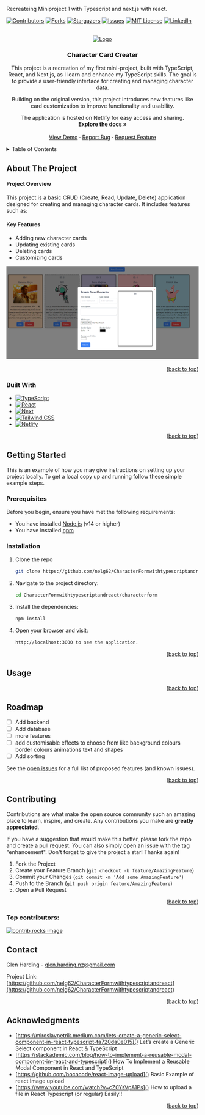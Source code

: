 Recreateing Miniproject 1 with Typescript and next.js with react.

<!-- Improved compatibility of back to top link: See: https://github.com/othneildrew/Best-README-Template/pull/73 -->

<a id="readme-top"></a>

<!--
*** Thanks for checking out the Best-README-Template. If you have a suggestion
*** that would make this better, please fork the repo and create a pull request
*** or simply open an issue with the tag "enhancement".
*** Don't forget to give the project a star!
*** Thanks again! Now go create something AMAZING! :D
-->

<!-- PROJECT SHIELDS -->
<!--
*** I'm using markdown "reference style" links for readability.
*** Reference links are enclosed in brackets [ ] instead of parentheses ( ).
*** See the bottom of this document for the declaration of the reference variables
*** for contributors-url, forks-url, etc. This is an optional, concise syntax you may use.
*** https://www.markdownguide.org/basic-syntax/#reference-style-links
-->

[![Contributors][contributors-shield]][contributors-url]
[![Forks][forks-shield]][forks-url]
[![Stargazers][stars-shield]][stars-url]
[![Issues][issues-shield]][issues-url]
[![MIT License][license-shield]][license-url]
[![LinkedIn][linkedin-shield]][linkedin-url]

<!-- PROJECT LOGO -->
<br />
<div align="center">
  <a href="https://github.com/nelg62/CharacterFormwithtypescriptandreact">
    <img src="images/logo.png" alt="Logo" width="80" height="80">
  </a>

<h3 align="center">Character Card Creater</h3>

  <p align="center">
    This project is a recreation of my first mini-project, built with TypeScript, React, and Next.js, as I learn and enhance my TypeScript skills. The goal is to provide a user-friendly interface for creating and managing character data.

Building on the original version, this project introduces new features like card customization to improve functionality and usability.

The application is hosted on Netlify for easy access and sharing.
<br />
<a href="https://github.com/nelg62/CharacterFormwithtypescriptandreact"><strong>Explore the docs »</strong></a>
<br />
<br />
<a href="https://github.com/nelg62/CharacterFormwithtypescriptandreact">View Demo</a>
·
<a href="https://github.com/nelg62/CharacterFormwithtypescriptandreact/issues/new?labels=bug&template=bug-report---.md">Report Bug</a>
·
<a href="https://github.com/nelg62/CharacterFormwithtypescriptandreact/issues/new?labels=enhancement&template=feature-request---.md">Request Feature</a>

  </p>
</div>

<!-- TABLE OF CONTENTS -->
<details>
  <summary>Table of Contents</summary>
  <ol>
    <li>
      <a href="#about-the-project">About The Project</a>
      <ul>
        <li><a href="#built-with">Built With</a></li>
      </ul>
    </li>
    <li>
      <a href="#getting-started">Getting Started</a>
      <ul>
        <li><a href="#prerequisites">Prerequisites</a></li>
        <li><a href="#installation">Installation</a></li>
      </ul>
    </li>
    <li><a href="#usage">Usage</a></li>
    <li><a href="#roadmap">Roadmap</a></li>
    <li><a href="#contributing">Contributing</a></li>
    <li><a href="#license">License</a></li>
    <li><a href="#contact">Contact</a></li>
    <li><a href="#acknowledgments">Acknowledgments</a></li>
  </ol>
</details>

<!-- ABOUT THE PROJECT -->

## About The Project

<h4>Project Overview</h4>
This project is a basic CRUD (Create, Read, Update, Delete) application designed for creating and managing character cards. It includes features such as:

<h4>Key Features</h4>
<ul>
<li>Adding new character cards</li>
<li>Updating existing cards</li>
<li>Deleting cards</li>
<li>Customizing cards</li>
</ul>

[![Product Name Screen Shot][product-screenshot]](https://charactercardbuilderglenharding.netlify.app/)

<!-- Here's a blank template to get started: To avoid retyping too much info. Do a search and replace with your text editor for the following: `github_username`, `repo_name`, `twitter_handle`, `linkedin_username`, `email_client`, `email`, `project_title`, `project_description` -->

<p align="right">(<a href="#readme-top">back to top</a>)</p>

### Built With

- [![TypeScript][TypeScript]][TypeScript-url]
- [![React][React.js]][React-url]
- [![Next][Next.js]][Next-url]
- [![Tailwind CSS][Tailwind.css]][Tailwind-url]
- [![Netlify][Netlify]][Netlify-url]

<p align="right">(<a href="#readme-top">back to top</a>)</p>

<!-- GETTING STARTED -->

## Getting Started

This is an example of how you may give instructions on setting up your project locally.
To get a local copy up and running follow these simple example steps.

### Prerequisites

Before you begin, ensure you have met the following requirements:

- You have installed [Node.js](https://nodejs.org/en/download/) (v14 or higher)
- You have installed [npm](https://www.npmjs.com/get-npm)

### Installation

1. Clone the repo
   ```sh
   git clone https://github.com/nelg62/CharacterFormwithtypescriptandreact.git
   ```
2. Navigate to the project directory:
   ```sh
   cd CharacterFormwithtypescriptandreact/characterform
   ```
3. Install the dependencies:
   ```js
   npm install
   ```
4. Open your browser and visit:
   ```sh
   http://localhost:3000 to see the application.
   ```

<p align="right">(<a href="#readme-top">back to top</a>)</p>

<!-- USAGE EXAMPLES -->

## Usage

<!-- Use this space to show useful examples of how a project can be used. Additional screenshots, code examples and demos work well in this space. You may also link to more resources.

_For more examples, please refer to the [Documentation](https://example.com)_ -->

<p align="right">(<a href="#readme-top">back to top</a>)</p>

<!-- ROADMAP -->

## Roadmap

- [ ] Add backend
- [ ] Add database
- [ ] more features
- [ ] add customisable effects to choose from like background colours border colours animations text and shapes
- [ ] Add sorting

See the [open issues](https://github.com/nelg62/CharacterFormwithtypescriptandreact/issues) for a full list of proposed features (and known issues).

<p align="right">(<a href="#readme-top">back to top</a>)</p>

<!-- CONTRIBUTING -->

## Contributing

Contributions are what make the open source community such an amazing place to learn, inspire, and create. Any contributions you make are **greatly appreciated**.

If you have a suggestion that would make this better, please fork the repo and create a pull request. You can also simply open an issue with the tag "enhancement".
Don't forget to give the project a star! Thanks again!

1. Fork the Project
2. Create your Feature Branch (`git checkout -b feature/AmazingFeature`)
3. Commit your Changes (`git commit -m 'Add some AmazingFeature'`)
4. Push to the Branch (`git push origin feature/AmazingFeature`)
5. Open a Pull Request

<p align="right">(<a href="#readme-top">back to top</a>)</p>

### Top contributors:

<a href="https://github.com/nelg62/CharacterFormwithtypescriptandreact/graphs/contributors">
  <img src="https://contrib.rocks/image?repo=nelg62/CharacterFormwithtypescriptandreact" alt="contrib.rocks image" />
</a>

<!-- LICENSE
## License

Distributed under the MIT License. See `LICENSE.txt` for more information.

<p align="right">(<a href="#readme-top">back to top</a>)</p>
 -->

<!-- CONTACT -->

## Contact

Glen Harding - glen.harding.nz@gmail.com

Project Link: [https://github.com/nelg62/CharacterFormwithtypescriptandreact](https://github.com/nelg62/CharacterFormwithtypescriptandreact)

<p align="right">(<a href="#readme-top">back to top</a>)</p>

<!-- ACKNOWLEDGMENTS -->

## Acknowledgments

- [https://miroslavpetrik.medium.com/lets-create-a-generic-select-component-in-react-typescript-fa720da0e015]() Let’s create a Generic Select component in React & TypeScript
- [https://stackademic.com/blog/how-to-implement-a-reusable-modal-component-in-react-and-typescript]() How To Implement a Reusable Modal Component in React and TypeScript
- [https://github.com/bocacode/react-image-upload]() Basic Example of react Image upload
- [https://www.youtube.com/watch?v=cZ0YsVpA1Ps]() How to upload a file in React Typescript (or regular) Easily!!

<p align="right">(<a href="#readme-top">back to top</a>)</p>

<!-- MARKDOWN LINKS & IMAGES -->
<!-- https://www.markdownguide.org/basic-syntax/#reference-style-links -->

[contributors-shield]: https://img.shields.io/github/contributors/nelg62/CharacterFormwithtypescriptandreact.svg?style=for-the-badge
[contributors-url]: https://github.com/nelg62/CharacterFormwithtypescriptandreact/graphs/contributors
[forks-shield]: https://img.shields.io/github/forks/nelg62/CharacterFormwithtypescriptandreact.svg?style=for-the-badge
[forks-url]: https://github.com/nelg62/CharacterFormwithtypescriptandreact/network/members
[stars-shield]: https://img.shields.io/github/stars/nelg62/CharacterFormwithtypescriptandreact.svg?style=for-the-badge
[stars-url]: https://github.com/nelg62/CharacterFormwithtypescriptandreact/stargazers
[issues-shield]: https://img.shields.io/github/issues/nelg62/CharacterFormwithtypescriptandreact.svg?style=for-the-badge
[issues-url]: https://github.com/nelg62/CharacterFormwithtypescriptandreact/issues
[license-shield]: https://img.shields.io/github/license/nelg62/CharacterFormwithtypescriptandreact.svg?style=for-the-badge
[license-url]: https://github.com/nelg62/CharacterFormwithtypescriptandreact/blob/master/LICENSE.txt
[linkedin-shield]: https://img.shields.io/badge/-LinkedIn-black.svg?style=for-the-badge&logo=linkedin&colorB=555
[linkedin-url]: https://linkedin.com/in/glen-harding-5a1317114
[product-screenshot]: /characterform/public/CharacterCardCreatorApp.png
[Next.js]: https://img.shields.io/badge/next.js-000000?style=for-the-badge&logo=nextdotjs&logoColor=white
[Next-url]: https://nextjs.org/
[React.js]: https://img.shields.io/badge/React-20232A?style=for-the-badge&logo=react&logoColor=61DAFB
[React-url]: https://reactjs.org/
[Tailwind.css]: https://img.shields.io/badge/Tailwind_CSS-38B2AC?style=for-the-badge&logo=tailwind-css&logoColor=white
[Tailwind-url]: https://tailwindcss.com/
[TypeScript]: https://img.shields.io/badge/TypeScript-3178C6?style=for-the-badge&logo=typescript&logoColor=white
[TypeScript-url]: https://www.typescriptlang.org/
[Netlify]: https://img.shields.io/badge/Netlify-00C7B7?style=for-the-badge&logo=netlify&logoColor=white
[Netlify-url]: https://www.netlify.com/

